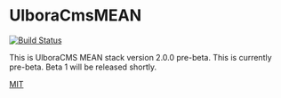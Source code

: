 UlboraCmsMEAN
==============
[![Build Status][travis-image]][travis-url]

This is UlboraCMS MEAN stack version 2.0.0 pre-beta.
This is currently pre-beta.
Beta 1 will be released shortly.

[MIT](LICENSE)



[travis-image]: https://img.shields.io/travis/Ulbora/ulboracms.svg?style=flat
[travis-url]: https://travis-ci.org/Ulbora/ulboracms
